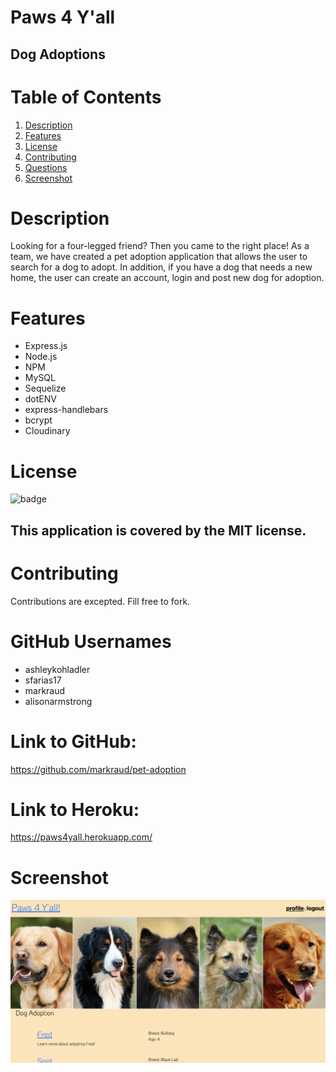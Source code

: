 # Paws 4 Y'all 
## Dog Adoptions

# Table of Contents

1. [Description](#Description)
2. [Features](#Features)
3. [License](#License)
4. [Contributing](#Contributing)
5. [Questions](#Questions)
6. [Screenshot](#screenshot)


# Description 
Looking for a four-legged friend? Then you came to the right place! As a team, we have created a pet adoption application that allows the user to search for a dog to adopt. In addition, if you have a dog that needs a new home, the user can create an account, login and post new dog for adoption.


# Features
- Express.js
- Node.js
- NPM
- MySQL
- Sequelize
- dotENV
- express-handlebars
- bcrypt
- Cloudinary



# License
![badge](https://img.shields.io/badge/license-MIT-brightgreen)
## This application is covered by the MIT license. 

# Contributing
Contributions are excepted. Fill free to fork. 


# GitHub Usernames 
- ashleykohladler
- sfarias17
- markraud
- alisonarmstrong

# Link to GitHub:
https://github.com/markraud/pet-adoption

# Link to Heroku:
https://paws4yall.herokuapp.com/


# Screenshot

 ![screenshot](./dog-images/screen-shot-2.png)
